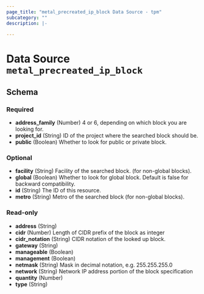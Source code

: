 ```yaml
---
page_title: "metal_precreated_ip_block Data Source - tpm"
subcategory: ""
description: |-
  
---
```


# Data Source `metal_precreated_ip_block`





## Schema

### Required

- **address_family** (Number) 4 or 6, depending on which block you are looking for.
- **project_id** (String) ID of the project where the searched block should be.
- **public** (Boolean) Whether to look for public or private block.

### Optional

- **facility** (String) Facility of the searched block. (for non-global blocks).
- **global** (Boolean) Whether to look for global block. Default is false for backward compatibility.
- **id** (String) The ID of this resource.
- **metro** (String) Metro of the searched block (for non-global blocks).

### Read-only

- **address** (String)
- **cidr** (Number) Length of CIDR prefix of the block as integer
- **cidr_notation** (String) CIDR notation of the looked up block.
- **gateway** (String)
- **manageable** (Boolean)
- **management** (Boolean)
- **netmask** (String) Mask in decimal notation, e.g. 255.255.255.0
- **network** (String) Network IP address portion of the block specification
- **quantity** (Number)
- **type** (String)


